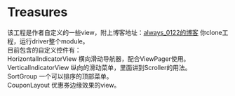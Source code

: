 # Treasures
该工程是作者自定义的一些view，附上博客地址：<a href="http://blog.csdn.net/always_0122">always_0122的博客</a>
你clone工程，运行driver整个module。</br>
目前包含的自定义控件有：</br>
  HorizontalIndicatorView 横向滑动导航器，配合ViewPager使用。</br>
  VerticalIndicatorView 纵向的滑动菜单，里面讲到Scroller的用法。</br>
  SortGroup 一个可以排序的顶部菜单。</br>
  CouponLayout 优惠券边缘效果的view。</br>
